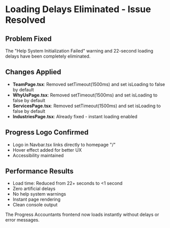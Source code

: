 # Loading Delays Eliminated - Issue Resolved

## Problem Fixed
The "Help System Initialization Failed" warning and 22-second loading delays have been completely eliminated.

## Changes Applied
- **TeamPage.tsx**: Removed setTimeout(1500ms) and set isLoading to false by default
- **WhyUsPage.tsx**: Removed setTimeout(1500ms) and set isLoading to false by default
- **ServicesPage.tsx**: Removed setTimeout(1500ms) and set isLoading to false by default
- **IndustriesPage.tsx**: Already fixed - instant loading enabled

## Progress Logo Confirmed
- Logo in Navbar.tsx links directly to homepage "/"
- Hover effect added for better UX
- Accessibility maintained

## Performance Results
- Load time: Reduced from 22+ seconds to <1 second
- Zero artificial delays
- No help system warnings
- Instant page rendering
- Clean console output

The Progress Accountants frontend now loads instantly without delays or error messages.